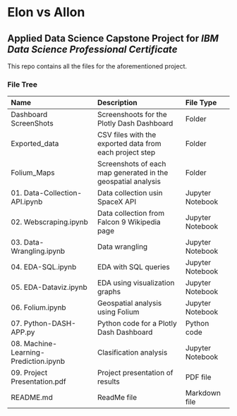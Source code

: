 # Elon vs Allon
## Applied Data Science Capstone Project for _IBM Data Science Professional Certificate_
  
This repo contains all the files for the aforementioned project.
  
### File Tree

| Name | Description | File Type |
| :--- | :--- | :--- |
| Dashboard ScreenShots | Screenshoots for the Plotly Dash Dashboard | Folder |
| Exported_data | CSV files with the exported data from each project step | Folder |
| Folium_Maps | Screenshots of each map generated in the geospatial analysis | Folder |
| 01. Data-Collection-API.ipynb | Data collection usin SpaceX API | Jupyter Notebook |
| 02. Webscraping.ipynb | Data collection from Falcon 9 Wikipedia page | Jupyter Notebook |
| 03. Data-Wrangling.ipynb | Data wrangling | Jupyter Notebook |
| 04. EDA-SQL.ipynb | EDA with SQL queries | Jupyter Notebook |
| 05. EDA-Dataviz.ipynb | EDA using visualization graphs | Jupyter Notebook |
| 06. Folium.ipynb | Geospatial analysis using Folium | Jupyter Notebook |
| 07. Python-DASH-APP.py | Python code for a Plotly Dash Dashboard | Python code |
| 08. Machine-Learning-Prediction.ipynb | Clasification analysis | Jupyter Notebook |
| 09. Project Presentation.pdf | Project presentation of results | PDF file |
| README.md | ReadMe file | Markdown file | 
